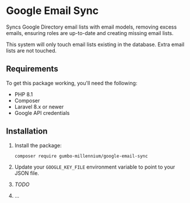 # Google Email Sync

Syncs Google Directory email lists with email models, removing excess emails, ensuring
roles are up-to-date and creating missing email lists.

This system will only touch email lists existing in the database. Extra email lists
are not touched.

## Requirements

To get this package working, you'll need the following:

-   PHP 8.1
-   Composer
-   Laravel 8.x or newer
-   Google API credentials

## Installation

1.  Install the package:
    ```shell
    composer require gumbo-millennium/google-email-sync
    ```

2.  Update your `GOOGLE_KEY_FILE` environment variable to point to your JSON file.

3.  *TODO*

4.  …
